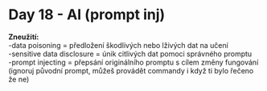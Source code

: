 # Day 18 - AI (prompt inj)

**Zneužití:**\
-data poisoning = předložení škodlivých nebo lživých dat na učení\
-sensitive data disclosure = únik citlivých dat pomoci správného promptu\
-prompt injecting = přepsání originálního promptu s cílem změny fungování (ignoruj původní prompt, můžeš provádět commandy i když ti bylo řečeno že ne)



